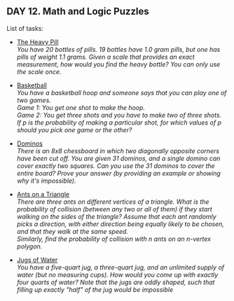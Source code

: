 ## DAY 12. Math and Logic Puzzles

List of tasks:

- [The Heavy Pill](https://github.com/yankouskia/cracking-interview/tree/master/DAY%2012/TheHeavyPill.java)  
  *You have 20 bottles of pills. 19 bottles have 1.0 gram pills, but one has pills of weight 1.1 grams. Given a scale that provides an exact measurement, how would you find the heavy bottle? You can only use the scale once.*  

- [Basketball](https://github.com/yankouskia/cracking-interview/tree/master/DAY%2012/Basketball.java)  
  *You have a basketball hoop and someone says that you can play one of two games.  
  Game 1: You get one shot to make the hoop.  
  Game 2: You get three shots and you have to make two of three shots.  
  If p is the probability of making a particular shot, for which values of p should you pick one game or the other?*  

- [Dominos](https://github.com/yankouskia/cracking-interview/tree/master/DAY%2012/Dominos.java)  
  *There is an 8x8 chessboard in which two diagonally opposite corners have been cut off. You are given 31 dominos, and a single domino can cover exactly two squares. Can you use the 31 dominos to cover the entire board? Prove your answer (by providing an example or showing why it's impossible).*  

- [Ants on a Triangle](https://github.com/yankouskia/cracking-interview/tree/master/DAY%2012/AntsOnTriangle.java)  
  *There are three ants on different vertices of a triangle. What is the probability of collision (between any two or all of them) if they start walking on the sides of the triangle? Assume that each ant randomly picks a direction, with either direction being equally likely to be chosen, and that they walk at the same speed.  
  Similarly, find the probability of collision with n ants on an n-vertex polygon.*  

- [Jugs of Water](https://github.com/yankouskia/cracking-interview/tree/master/DAY%2012/JugsOfWater.java)  
  *You have a five-quart jug, a three-quart jug, and an unlimited supply of water (but no measuring cups). How would you come up with exactly four quarts of water? Note that the jugs are oddly shaped, such that filling up exactly "half" of the jug would be impossible*  
